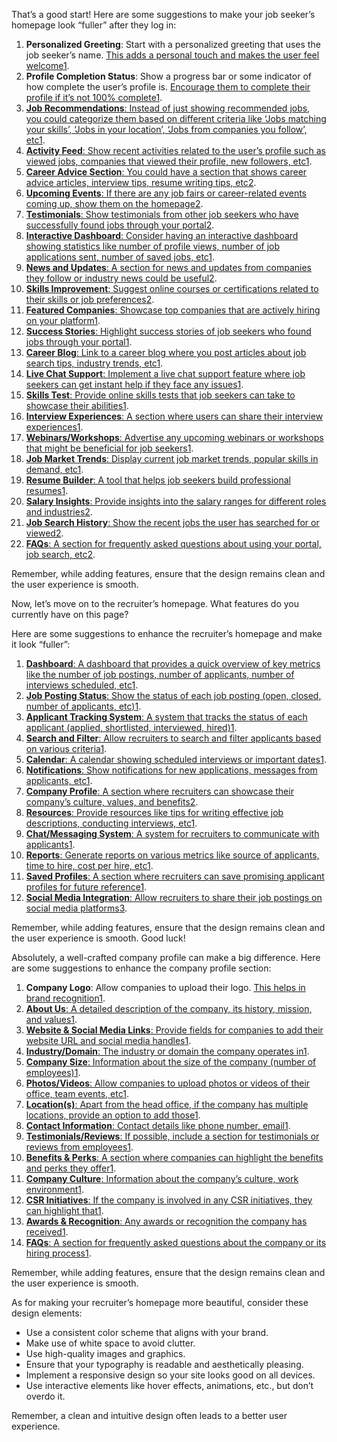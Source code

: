 That’s a good start! Here are some suggestions to make your job seeker’s homepage look “fuller” after they log in:

1. **Personalized Greeting**: Start with a personalized greeting that uses the job seeker’s name. [This adds a personal touch and makes the user feel welcome](https://superdevresources.com/job-portal-templates/)[1](https://superdevresources.com/job-portal-templates/).
2. **Profile Completion Status**: Show a progress bar or some indicator of how complete the user’s profile is. [Encourage them to complete their profile if it’s not 100% complete](https://superdevresources.com/job-portal-templates/)[1](https://superdevresources.com/job-portal-templates/).
3. [**Job Recommendations**](https://superdevresources.com/job-portal-templates/)[: Instead of just showing recommended jobs, you could categorize them based on different criteria like ‘Jobs matching your skills’, ‘Jobs in your location’, ‘Jobs from companies you follow’, etc](https://superdevresources.com/job-portal-templates/)[1](https://superdevresources.com/job-portal-templates/).
4. [**Activity Feed**](https://superdevresources.com/job-portal-templates/)[: Show recent activities related to the user’s profile such as viewed jobs, companies that viewed their profile, new followers, etc](https://superdevresources.com/job-portal-templates/)[1](https://superdevresources.com/job-portal-templates/).
5. [**Career Advice Section**](https://merehead.com/blog/how-to-create-a-job-portal-website/)[: You could have a section that shows career advice articles, interview tips, resume writing tips, etc](https://merehead.com/blog/how-to-create-a-job-portal-website/)[2](https://merehead.com/blog/how-to-create-a-job-portal-website/).
6. [**Upcoming Events**](https://merehead.com/blog/how-to-create-a-job-portal-website/)[: If there are any job fairs or career-related events coming up, show them on the homepage](https://merehead.com/blog/how-to-create-a-job-portal-website/)[2](https://merehead.com/blog/how-to-create-a-job-portal-website/).
7. [**Testimonials**](https://merehead.com/blog/how-to-create-a-job-portal-website/)[: Show testimonials from other job seekers who have successfully found jobs through your portal](https://merehead.com/blog/how-to-create-a-job-portal-website/)[2](https://merehead.com/blog/how-to-create-a-job-portal-website/).
8. [**Interactive Dashboard**](https://superdevresources.com/job-portal-templates/)[: Consider having an interactive dashboard showing statistics like number of profile views, number of job applications sent, number of saved jobs, etc](https://superdevresources.com/job-portal-templates/)[1](https://superdevresources.com/job-portal-templates/).
9. [**News and Updates**](https://merehead.com/blog/how-to-create-a-job-portal-website/)[: A section for news and updates from companies they follow or industry news could be useful](https://merehead.com/blog/how-to-create-a-job-portal-website/)[2](https://merehead.com/blog/how-to-create-a-job-portal-website/).
10. [**Skills Improvement**](https://merehead.com/blog/how-to-create-a-job-portal-website/)[: Suggest online courses or certifications related to their skills or job preferences](https://merehead.com/blog/how-to-create-a-job-portal-website/)[2](https://merehead.com/blog/how-to-create-a-job-portal-website/).
11. [**Featured Companies**](https://www.perceptionsystem.com/blog/15-job-portal-website-features-for-recruitment-experience/)[: Showcase top companies that are actively hiring on your platform](https://www.perceptionsystem.com/blog/15-job-portal-website-features-for-recruitment-experience/)[1](https://www.perceptionsystem.com/blog/15-job-portal-website-features-for-recruitment-experience/).
12. [**Success Stories**](https://www.perceptionsystem.com/blog/15-job-portal-website-features-for-recruitment-experience/)[: Highlight success stories of job seekers who found jobs through your portal](https://www.perceptionsystem.com/blog/15-job-portal-website-features-for-recruitment-experience/)[1](https://www.perceptionsystem.com/blog/15-job-portal-website-features-for-recruitment-experience/).
13. [**Career Blog**](https://www.perceptionsystem.com/blog/15-job-portal-website-features-for-recruitment-experience/)[: Link to a career blog where you post articles about job search tips, industry trends, etc](https://www.perceptionsystem.com/blog/15-job-portal-website-features-for-recruitment-experience/)[1](https://www.perceptionsystem.com/blog/15-job-portal-website-features-for-recruitment-experience/).
14. [**Live Chat Support**](https://www.perceptionsystem.com/blog/15-job-portal-website-features-for-recruitment-experience/)[: Implement a live chat support feature where job seekers can get instant help if they face any issues](https://www.perceptionsystem.com/blog/15-job-portal-website-features-for-recruitment-experience/)[1](https://www.perceptionsystem.com/blog/15-job-portal-website-features-for-recruitment-experience/).
15. [**Skills Test**](https://www.perceptionsystem.com/blog/15-job-portal-website-features-for-recruitment-experience/)[: Provide online skills tests that job seekers can take to showcase their abilities](https://www.perceptionsystem.com/blog/15-job-portal-website-features-for-recruitment-experience/)[1](https://www.perceptionsystem.com/blog/15-job-portal-website-features-for-recruitment-experience/).
16. [**Interview Experiences**](https://www.perceptionsystem.com/blog/15-job-portal-website-features-for-recruitment-experience/)[: A section where users can share their interview experiences](https://www.perceptionsystem.com/blog/15-job-portal-website-features-for-recruitment-experience/)[1](https://www.perceptionsystem.com/blog/15-job-portal-website-features-for-recruitment-experience/).
17. [**Webinars/Workshops**](https://www.perceptionsystem.com/blog/15-job-portal-website-features-for-recruitment-experience/)[: Advertise any upcoming webinars or workshops that might be beneficial for job seekers](https://www.perceptionsystem.com/blog/15-job-portal-website-features-for-recruitment-experience/)[1](https://www.perceptionsystem.com/blog/15-job-portal-website-features-for-recruitment-experience/).
18. [**Job Market Trends**](https://www.perceptionsystem.com/blog/15-job-portal-website-features-for-recruitment-experience/)[: Display current job market trends, popular skills in demand, etc](https://www.perceptionsystem.com/blog/15-job-portal-website-features-for-recruitment-experience/)[1](https://www.perceptionsystem.com/blog/15-job-portal-website-features-for-recruitment-experience/).
19. [**Resume Builder**](https://www.perceptionsystem.com/blog/15-job-portal-website-features-for-recruitment-experience/)[: A tool that helps job seekers build professional resumes](https://www.perceptionsystem.com/blog/15-job-portal-website-features-for-recruitment-experience/)[1](https://www.perceptionsystem.com/blog/15-job-portal-website-features-for-recruitment-experience/).
20. [**Salary Insights**](https://www.perceptionsystem.com/blog/15-job-portal-website-features-for-recruitment-experience/)[: Provide insights into the salary ranges for different roles and industries](https://www.perceptionsystem.com/blog/15-job-portal-website-features-for-recruitment-experience/)[2](https://www.abservetech.com/blog/job-portal-website-like-indeed/).
21. [**Job Search History**](https://www.perceptionsystem.com/blog/15-job-portal-website-features-for-recruitment-experience/)[: Show the recent jobs the user has searched for or viewed](https://www.perceptionsystem.com/blog/15-job-portal-website-features-for-recruitment-experience/)[2](https://www.abservetech.com/blog/job-portal-website-like-indeed/).
22. [**FAQs**](https://www.perceptionsystem.com/blog/15-job-portal-website-features-for-recruitment-experience/)[: A section for frequently asked questions about using your portal, job search, etc](https://www.perceptionsystem.com/blog/15-job-portal-website-features-for-recruitment-experience/)[2](https://www.abservetech.com/blog/job-portal-website-like-indeed/).

Remember, while adding features, ensure that the design remains clean and the user experience is smooth.

Now, let’s move on to the recruiter’s homepage. What features do you currently have on this page?

  

  

Here are some suggestions to enhance the recruiter’s homepage and make it look “fuller”:

1. [**Dashboard**](https://www.perceptionsystem.com/blog/15-job-portal-website-features-for-recruitment-experience/)[: A dashboard that provides a quick overview of key metrics like the number of job postings, number of applicants, number of interviews scheduled, etc](https://www.perceptionsystem.com/blog/15-job-portal-website-features-for-recruitment-experience/)[1](https://www.perceptionsystem.com/blog/15-job-portal-website-features-for-recruitment-experience/).
2. [**Job Posting Status**](https://www.perceptionsystem.com/blog/15-job-portal-website-features-for-recruitment-experience/)[: Show the status of each job posting (open, closed, number of applicants, etc)](https://www.perceptionsystem.com/blog/15-job-portal-website-features-for-recruitment-experience/)[1](https://www.perceptionsystem.com/blog/15-job-portal-website-features-for-recruitment-experience/).
3. [**Applicant Tracking System**](https://www.perceptionsystem.com/blog/15-job-portal-website-features-for-recruitment-experience/)[: A system that tracks the status of each applicant (applied, shortlisted, interviewed, hired)](https://www.perceptionsystem.com/blog/15-job-portal-website-features-for-recruitment-experience/)[1](https://www.perceptionsystem.com/blog/15-job-portal-website-features-for-recruitment-experience/).
4. [**Search and Filter**](https://www.perceptionsystem.com/blog/15-job-portal-website-features-for-recruitment-experience/)[: Allow recruiters to search and filter applicants based on various criteria](https://www.perceptionsystem.com/blog/15-job-portal-website-features-for-recruitment-experience/)[1](https://www.perceptionsystem.com/blog/15-job-portal-website-features-for-recruitment-experience/).
5. [**Calendar**](https://www.perceptionsystem.com/blog/15-job-portal-website-features-for-recruitment-experience/)[: A calendar showing scheduled interviews or important dates](https://www.perceptionsystem.com/blog/15-job-portal-website-features-for-recruitment-experience/)[1](https://www.perceptionsystem.com/blog/15-job-portal-website-features-for-recruitment-experience/).
6. [**Notifications**](https://www.perceptionsystem.com/blog/15-job-portal-website-features-for-recruitment-experience/)[: Show notifications for new applications, messages from applicants, etc](https://www.perceptionsystem.com/blog/15-job-portal-website-features-for-recruitment-experience/)[1](https://www.perceptionsystem.com/blog/15-job-portal-website-features-for-recruitment-experience/).
7. [**Company Profile**](https://www.indeed.com/career-advice/career-development/recruitment-portals)[: A section where recruiters can showcase their company’s culture, values, and benefits](https://www.indeed.com/career-advice/career-development/recruitment-portals)[2](https://www.indeed.com/career-advice/career-development/recruitment-portals).
8. [**Resources**](https://www.perceptionsystem.com/blog/15-job-portal-website-features-for-recruitment-experience/)[: Provide resources like tips for writing effective job descriptions, conducting interviews, etc](https://www.perceptionsystem.com/blog/15-job-portal-website-features-for-recruitment-experience/)[1](https://www.perceptionsystem.com/blog/15-job-portal-website-features-for-recruitment-experience/).
9. [**Chat/Messaging System**](https://www.perceptionsystem.com/blog/15-job-portal-website-features-for-recruitment-experience/)[: A system for recruiters to communicate with applicants](https://www.perceptionsystem.com/blog/15-job-portal-website-features-for-recruitment-experience/)[1](https://www.perceptionsystem.com/blog/15-job-portal-website-features-for-recruitment-experience/).
10. [**Reports**](https://www.perceptionsystem.com/blog/15-job-portal-website-features-for-recruitment-experience/)[: Generate reports on various metrics like source of applicants, time to hire, cost per hire, etc](https://www.perceptionsystem.com/blog/15-job-portal-website-features-for-recruitment-experience/)[1](https://www.perceptionsystem.com/blog/15-job-portal-website-features-for-recruitment-experience/).
11. [**Saved Profiles**](https://www.perceptionsystem.com/blog/15-job-portal-website-features-for-recruitment-experience/)[: A section where recruiters can save promising applicant profiles for future reference](https://www.perceptionsystem.com/blog/15-job-portal-website-features-for-recruitment-experience/)[1](https://www.perceptionsystem.com/blog/15-job-portal-website-features-for-recruitment-experience/).
12. [**Social Media Integration**](https://www.skillfuel.com/job-portal-features/)[: Allow recruiters to share their job postings on social media platforms](https://www.skillfuel.com/job-portal-features/)[3](https://www.skillfuel.com/job-portal-features/).

Remember, while adding features, ensure that the design remains clean and the user experience is smooth. Good luck!

  

Absolutely, a well-crafted company profile can make a big difference. Here are some suggestions to enhance the company profile section:

1. **Company Logo**: Allow companies to upload their logo. [This helps in brand recognition](https://merehead.com/blog/how-to-create-a-job-portal-website/)[1](https://merehead.com/blog/how-to-create-a-job-portal-website/).
2. [**About Us**](https://merehead.com/blog/how-to-create-a-job-portal-website/)[: A detailed description of the company, its history, mission, and values](https://merehead.com/blog/how-to-create-a-job-portal-website/)[1](https://merehead.com/blog/how-to-create-a-job-portal-website/).
3. [**Website & Social Media Links**](https://merehead.com/blog/how-to-create-a-job-portal-website/)[: Provide fields for companies to add their website URL and social media handles](https://merehead.com/blog/how-to-create-a-job-portal-website/)[1](https://merehead.com/blog/how-to-create-a-job-portal-website/).
4. [**Industry/Domain**](https://merehead.com/blog/how-to-create-a-job-portal-website/)[: The industry or domain the company operates in](https://merehead.com/blog/how-to-create-a-job-portal-website/)[1](https://merehead.com/blog/how-to-create-a-job-portal-website/).
5. [**Company Size**](https://merehead.com/blog/how-to-create-a-job-portal-website/)[: Information about the size of the company (number of employees)](https://merehead.com/blog/how-to-create-a-job-portal-website/)[1](https://merehead.com/blog/how-to-create-a-job-portal-website/).
6. [**Photos/Videos**](https://merehead.com/blog/how-to-create-a-job-portal-website/)[: Allow companies to upload photos or videos of their office, team events, etc](https://merehead.com/blog/how-to-create-a-job-portal-website/)[1](https://merehead.com/blog/how-to-create-a-job-portal-website/).
7. [**Location(s)**](https://merehead.com/blog/how-to-create-a-job-portal-website/)[: Apart from the head office, if the company has multiple locations, provide an option to add those](https://merehead.com/blog/how-to-create-a-job-portal-website/)[1](https://merehead.com/blog/how-to-create-a-job-portal-website/).
8. [**Contact Information**](https://merehead.com/blog/how-to-create-a-job-portal-website/)[: Contact details like phone number, email](https://merehead.com/blog/how-to-create-a-job-portal-website/)[1](https://merehead.com/blog/how-to-create-a-job-portal-website/).
9. [**Testimonials/Reviews**](https://merehead.com/blog/how-to-create-a-job-portal-website/)[: If possible, include a section for testimonials or reviews from employees](https://merehead.com/blog/how-to-create-a-job-portal-website/)[1](https://merehead.com/blog/how-to-create-a-job-portal-website/).
10. [**Benefits & Perks**](https://merehead.com/blog/how-to-create-a-job-portal-website/)[: A section where companies can highlight the benefits and perks they offer](https://merehead.com/blog/how-to-create-a-job-portal-website/)[1](https://merehead.com/blog/how-to-create-a-job-portal-website/).
11. [**Company Culture**](https://merehead.com/blog/how-to-create-a-job-portal-website/)[: Information about the company’s culture, work environment](https://merehead.com/blog/how-to-create-a-job-portal-website/)[1](https://merehead.com/blog/how-to-create-a-job-portal-website/).
12. [**CSR Initiatives**](https://merehead.com/blog/how-to-create-a-job-portal-website/)[: If the company is involved in any CSR initiatives, they can highlight that](https://merehead.com/blog/how-to-create-a-job-portal-website/)[1](https://merehead.com/blog/how-to-create-a-job-portal-website/).
13. [**Awards & Recognition**](https://merehead.com/blog/how-to-create-a-job-portal-website/)[: Any awards or recognition the company has received](https://merehead.com/blog/how-to-create-a-job-portal-website/)[1](https://merehead.com/blog/how-to-create-a-job-portal-website/).
14. [**FAQs**](https://merehead.com/blog/how-to-create-a-job-portal-website/)[: A section for frequently asked questions about the company or its hiring process](https://merehead.com/blog/how-to-create-a-job-portal-website/)[1](https://merehead.com/blog/how-to-create-a-job-portal-website/).

Remember, while adding features, ensure that the design remains clean and the user experience is smooth.

As for making your recruiter’s homepage more beautiful, consider these design elements:

- Use a consistent color scheme that aligns with your brand.
- Make use of white space to avoid clutter.
- Use high-quality images and graphics.
- Ensure that your typography is readable and aesthetically pleasing.
- Implement a responsive design so your site looks good on all devices.
- Use interactive elements like hover effects, animations, etc., but don’t overdo it.

Remember, a clean and intuitive design often leads to a better user experience.